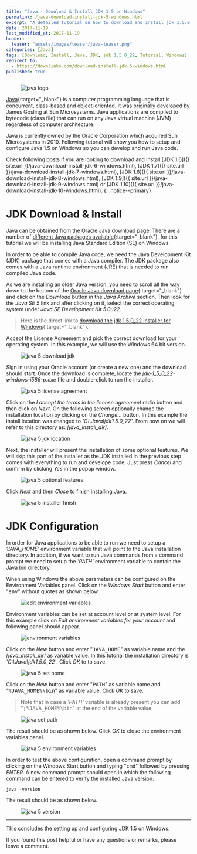 ```yaml
---
title: "Java - Download & Install JDK 1.5 on Windows"
permalink: /java-download-install-jdk-5-windows.html
excerpt: "A detailed tutorial on how to download and install jdk 1.5.0_22 on Windows."
date: 2017-11-19
last_modified_at: 2017-11-19
header:
  teaser: "assets/images/teaser/java-teaser.png"
categories: [Java]
tags: [Download, Install, Java, JDK, jdk 1.5.0_22, Tutorial, Windows]
redirect_to:
  - https://downlinko.com/download-install-jdk-5-windows.html
published: true
---
```


<figure>
    <img src="{{ site.url }}/assets/images/logo/java-logo.png" alt="java logo" class="logo">
</figure>

[Java](https://www.java.com/en/){:target="_blank"} is a computer programming language that is concurrent, class-based and object-oriented. It was originally developed by James Gosling at Sun Microsystems. Java applications are compiled to bytecode (class file) that can run on any Java virtual machine (JVM) regardless of computer architecture.

Java is currently owned by the Oracle Corporation which acquired Sun Microsystems in 2010. Following tutorial will show you how to setup and configure Java 1.5 on Windows so you can develop and run Java code.

Check following posts if you are looking to download and install [JDK 1.6]({{ site.url }}/java-download-install-jdk-6-windows.html), [JDK 1.7]({{ site.url }}/java-download-install-jdk-7-windows.html), [JDK 1.8]({{ site.url }}/java-download-install-jdk-8-windows.html), [JDK 1.9]({{ site.url }}/java-download-install-jdk-9-windows.html) or [JDK 1.10]({{ site.url }}/java-download-install-jdk-10-windows.html).
{: .notice--primary}

# JDK Download & Install

Java can be obtained from the Oracle Java download page. There are a number of [different Java packages available](https://docs.oracle.com/javaee/6/firstcup/doc/gkhoy.html){:target="_blank"}, for this tutorial we will be installing Java Standard Edition (SE) on Windows.

In order to be able to compile Java code, we need the Java Development Kit (JDK) package that comes with a Java compiler. The JDK package also comes with a Java runtime environment (JRE) that is needed to run compiled Java code.

As we are installing an older Java version, you need to scroll all the way down to the bottom of the [Oracle Java download page](http://www.oracle.com/technetwork/java/javase/downloads/index.html){:target="_blank"} and click on the <var>Download</var> button in the <var>Java Archive</var> section. Then look for the <var>Java SE 5</var> link and after clicking on it, select the correct operating system under <var>Java SE Development Kit 5.0u22</var>.

> Here is the direct link to [download the jdk 1.5.0_22 installer for Windows](http://www.oracle.com/technetwork/java/javasebusiness/downloads/java-archive-downloads-javase5-419410.html){:target="_blank"}.

Accept the License Agreement and pick the correct download for your operating system. In this example, we will use the Windows 64 bit version.

<figure>
    <img src="{{ site.url }}/assets/images/posts/java/java-5-download-jdk.png" alt="java 5 download jdk">
</figure>

Sign in using your Oracle account (or create a new one) and the download should start. Once the download is complete, locate the <var>jdk-1_5_0_22-windows-i586-p.exe</var> file and double-click to run the installer.

<figure>
    <img src="{{ site.url }}/assets/images/posts/java/java-5-license-agreement.png" alt="java 5 license agreement">
</figure>

Click on the <var>I accept the terms in the license agreement</var> radio button and then click on <var>Next</var>. On the following screen optionally change the installation location by clicking on the <var>Change...</var> button. In this example the install location was changed to <var>'C:\Java\jdk1.5.0_22'</var>. From now on we will refer to this directory as: <var>[java_install_dir]</var>.

<figure>
    <img src="{{ site.url }}/assets/images/posts/java/java-5-jdk-location.png" alt="java 5 jdk location">
</figure>

Next, the installer will present the installation of some optional features. We will skip this part of the installer as the JDK installed in the previous step comes with everything to run and develope code. Just press <var>Cancel</var> and confirm by clicking <var>Yes</var> in the popup window.

<figure>
    <img src="{{ site.url }}/assets/images/posts/java/java-5-optional-features.png" alt="java 5 optional features">
</figure>

Click <var>Next</var> and then <var>Close</var> to finish installing Java.

<figure>
    <img src="{{ site.url }}/assets/images/posts/java/java-5-installer-finish.png" alt="java 5 installer finish">
</figure>

# JDK Configuration

In order for Java applications to be able to run we need to setup a <var>'JAVA_HOME'</var> environment variable that will point to the Java installation directory. In addition, if we want to run Java commands from a command prompt we need to setup the <var>'PATH'</var> environment variable to contain the Java bin directory.

When using Windows the above parameters can be configured on the Environment Variables panel. Click on the <var>Windows Start</var> button and enter "<kbd>env</kbd>" without quotes as shown below.

<figure>
    <img src="{{ site.url }}/assets/images/posts/java/edit-environment-variables.png" alt="edit environment variables">
</figure>

Environment variables can be set at account level or at system level. For this example click on <var>Edit environment variables for your account</var> and following panel should appear.

<figure>
    <img src="{{ site.url }}/assets/images/posts/java/environment-variables.png" alt="environment variables">
</figure>

Click on the <var>New</var> button and enter "<kbd>JAVA_HOME</kbd>" as variable name and the <var>[java_install_dir]</var> as variable value. In this tutorial the installation directory is <var>'C:\Java\jdk1.5.0_22'</var>. Click <var>OK</var> to to save.

<figure>
    <img src="{{ site.url }}/assets/images/posts/java/java-5-set-home.png" alt="java 5 set home">
</figure>

Click on the <var>New</var> button and enter "<kbd>PATH</kbd>" as variable name and "<kbd>%JAVA_HOME%\bin</kbd>" as variable value. Click <var>OK</var> to save.

> Note that in case a <var>'PATH'</var> variable is already present you can add "<kbd>;%JAVA_HOME%\bin</kbd>" at the end of the variable value.

<figure>
    <img src="{{ site.url }}/assets/images/posts/java/java-set-path.png" alt="java set path">
</figure>

The result should be as shown below. Click <var>OK</var> to close the environment variables panel.

<figure>
    <img src="{{ site.url }}/assets/images/posts/java/java-5-environment-variables.png" alt="java 5 environment variables">
</figure>

In order to test the above configuration, open a command prompt by clicking on the Windows Start button and typing "<kbd>cmd</kbd>" followed by pressing <var>ENTER</var>. A new command prompt should open in which the following command can be entered to verify the installed Java version:

``` plaintext
java -version
```

The result should be as shown below.

<figure>
    <img src="{{ site.url }}/assets/images/posts/java/java-5-version.png" alt="java 5 version">
</figure>

---

This concludes the setting up and configuring JDK 1.5 on Windows.

If you found this post helpful or have any questions or remarks, please leave a comment.
